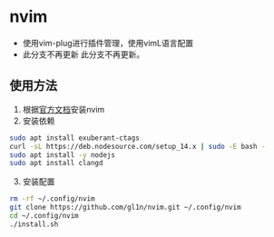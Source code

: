 # nvim
- 使用vim-plug进行插件管理，使用vimL语言配置
- 此分支不再更新
此分支不再更新。
## 使用方法
1. 根据[官方文档](https://github.com/neovim/neovim/wiki/Building-Neovim)安装nvim
2. 安装依赖
```bash
sudo apt install exuberant-ctags
curl -sL https://deb.nodesource.com/setup_14.x | sudo -E bash -
sudo apt install -y nodejs
sudo apt install clangd
```
3. 安装配置
```bash
rm -rf ~/.config/nvim
git clone https://github.com/gl1n/nvim.git ~/.config/nvim
cd ~/.config/nvim
./install.sh
```
